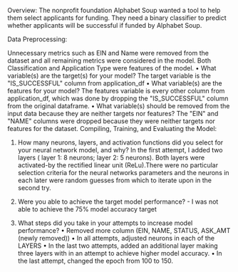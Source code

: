 Overview:
The nonprofit foundation Alphabet Soup wanted a tool to help them select applicants for funding. They need a binary classifier to predict whether applicants will be successful if funded by Alphabet Soup.


Data Preprocessing:

Unnecessary metrics such as EIN and Name were removed from the dataset and all remaining metrics were considered in the model. Both Classification and Application Type were features of the model.
•	What variable(s) are the target(s) for your model? The target variable is the "IS_SUCCESSFUL" column from application_df
•	What variable(s) are the features for your model? The features variable is every other column from application_df, which was done by dropping the
"IS_SUCCESSFUL" column from the original dataframe.
•	What variable(s) should be removed from the input data because they are neither targets nor features? The "EIN" and "NAME" columns were dropped because they were neither targets nor features for the dataset.
Compiling, Training, and Evaluating the Model:
1.	How many neurons, layers, and activation functions did you select for your neural network model, and why?
In the first attempt, I added two layers ( layer 1: 8 neurons; layer 2: 5 neurons). Both
layers were activated-by the rectified linear unit (ReLu).There were no particular selection criteria for the neural networks parameters and the neurons in each later were random guesses from which to iterate upon in the second try.
2.	Were you able to achieve the target model performance? - I was not able to achieve the 75% model accuracy target

3.	What steps did you take in your attempts to increase model performance?
•	Removed more column (EIN, NAME, STATUS, ASK_AMT (newly removed))
•	In all attempts, adjusted neurons in each of the LAYERS
•	In the last two attempts, added an additional layer making three layers with in an attempt to achieve higher model accuracy.
•	In the last attempt, changed the epoch from 100 to 150.
